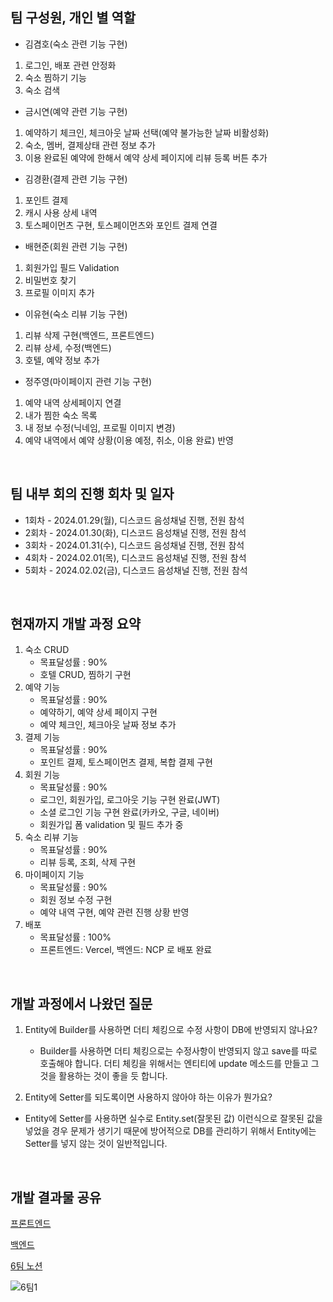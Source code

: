 ## 팀 구성원, 개인 별 역할

- 김겸호(숙소 관련 기능 구현)
1. 로그인, 배포 관련 안정화
2. 숙소 찜하기 기능
3. 숙소 검색
- 금시연(예약 관련 기능 구현)
1. 예약하기 체크인, 체크아웃 날짜 선택(예약 불가능한 날짜 비활성화)
2. 숙소, 멤버, 결제상태 관련 정보 추가
3. 이용 완료된 예약에 한해서 예약 상세 페이지에 리뷰 등록 버튼 추가
- 김경환(결제 관련 기능 구현)
1. 포인트 결제
2. 캐시 사용 상세 내역
3. 토스페이먼츠 구현, 토스페이먼츠와 포인트 결제 연결
- 배현준(회원 관련 기능 구현)
1. 회원가입 필드 Validation
2. 비밀번호 찾기
3. 프로필 이미지 추가
- 이유현(숙소 리뷰 기능 구현)
1. 리뷰 삭제 구현(백엔드, 프론트엔드)
2. 리뷰 상세, 수정(백엔드)
3. 호텔, 예약 정보 추가
- 정주영(마이페이지 관련 기능 구현)
1. 예약 내역 상세페이지 연결
2. 내가 찜한 숙소 목록
3. 내 정보 수정(닉네임, 프로필 이미지 변경)
4. 예약 내역에서 예약 상황(이용 예정, 취소, 이용 완료) 반영
</br>

## 팀 내부 회의 진행 회차 및 일자

- 1회차 - 2024.01.29(월), 디스코드 음성채널 진행, 전원 참석
- 2회차 - 2024.01.30(화), 디스코드 음성채널 진행, 전원 참석
- 3회차 - 2024.01.31(수), 디스코드 음성채널 진행, 전원 참석
- 4회차 - 2024.02.01(목), 디스코드 음성채널 진행, 전원 참석
- 5회차 - 2024.02.02(금), 디스코드 음성채널 진행, 전원 참석

</br>

## 현재까지 개발 과정 요약

1. 숙소 CRUD
   - 목표달성률 : 90%
   - 호텔 CRUD, 찜하기 구현
2. 예약 기능 
   - 목표달성률 : 90%
   - 예약하기, 예약 상세 페이지 구현
   - 예약 체크인, 체크아웃 날짜 정보 추가 
3. 결제 기능
   - 목표달성률 : 90%
   - 포인트 결제, 토스페이먼츠 결제, 복합 결제 구현
5. 회원 기능 
   - 목표달성률 : 90%
   - 로그인, 회원가입, 로그아웃 기능 구현 완료(JWT)
   - 소셜 로그인 기능 구현 완료(카카오, 구글, 네이버)
   - 회원가입 폼 validation 및 필드 추가 중
6. 숙소 리뷰 기능 
   - 목표달성률 : 90%
   - 리뷰 등록, 조회, 삭제 구현
7. 마이페이지 기능 
   - 목표달성률 : 90%
   - 회원 정보 수정 구현
   - 예약 내역 구현, 예약 관련 진행 상황 반영
8. 배포
   - 목표달성률 : 100%
   - 프론트엔드: Vercel, 백엔드: NCP 로 배포 완료

</br>

## 개발 과정에서 나왔던 질문

1. Entity에 Builder를 사용하면 더티 체킹으로 수정 사항이 DB에 반영되지 않나요?
   - Builder를 사용하면 더티 체킹으로는 수정사항이 반영되지 않고 save를 따로 호출해야 합니다.
   더티 체킹을 위해서는 엔티티에 update 메소드를 만들고 그것을 활용하는 것이 좋을 듯 합니다.

2. Entity에 Setter를 되도록이면 사용하지 않아야 하는 이유가 뭔가요?
  - Entity에 Setter를 사용하면 실수로 Entity.set(잘못된 값) 이런식으로 잘못된 값을 넣었을 경우 문제가 생기기 때문에 방어적으로 DB를 관리하기 위해서 Entity에는 Setter를 넣지 않는 것이 일반적입니다.
    

</br>

## 개발 결과물 공유

[프론트엔드](https://github.com/BES-HOTSIX/HOTSIX_FE)

[백엔드](https://github.com/BES-HOTSIX/HOTSIX_BE)

[6팀 노션](https://www.notion.so/6-6d76a8dca3b148a3ba72afe1a2ec23ea)

![6팀1](https://github.com/BES-HOTSIX/Docs/assets/96820952/758d256b-9579-4184-b31c-4b3d2bf65e8c)
